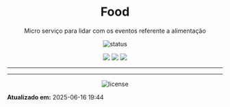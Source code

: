 <!--
template_name=head
template_version=v1
-->

<h1 align="center">Food</h1>

<p align="center">
  Micro serviço para lidar com os eventos referente a alimentação<br>
</p>

<p align="center">
  <img src="https://img.shields.io/badge/status-Finalizado-blue.svg" alt="status">
</p>

<p align="center">
<img src="https://img.shields.io/badge/topics:-grey"> 
<img src="https://img.shields.io/badge/java-lightgrey">
<img src="https://img.shields.io/badge/docker-lightgrey">
</p>

<hr>



<!--
template_name=footer
template_version=v1
-->

---
<p align="center">
   <img src="https://img.shields.io/badge/licença-GPL%203-blue.svg" alt="license">
</p>

**Atualizado em:** 2025-06-16 19:44